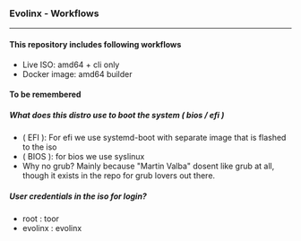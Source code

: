 ### Evolinx - Workflows

---

#### This repository includes following workflows

* Live ISO: amd64 + cli only
* Docker image: amd64 builder

#### To be remembered

##### What does this distro use to boot the system ( bios / efi )
* ( EFI ): For efi we use systemd-boot with separate image that is flashed to the iso
* ( BIOS ): for bios we use syslinux
* Why no grub? Mainly because "Martin Valba" dosent like grub at all, though it exists in the repo for grub lovers out there.

##### User credentials in the iso for login?

* root : toor
* evolinx : evolinx
